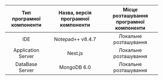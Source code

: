|Тип програмної <br> компоненти|Назва, версія програмної <br> компоненти|Місце розташування <br> програмної компоненти|
|:-:|:-:|:-:|
|IDE|Notepad++ v8.4.7|Локальне розташування|
|Application Server|Nest.js|Локальне розташування|
|DataBase Server|MongoDB 6.0|Локальне розташування|
